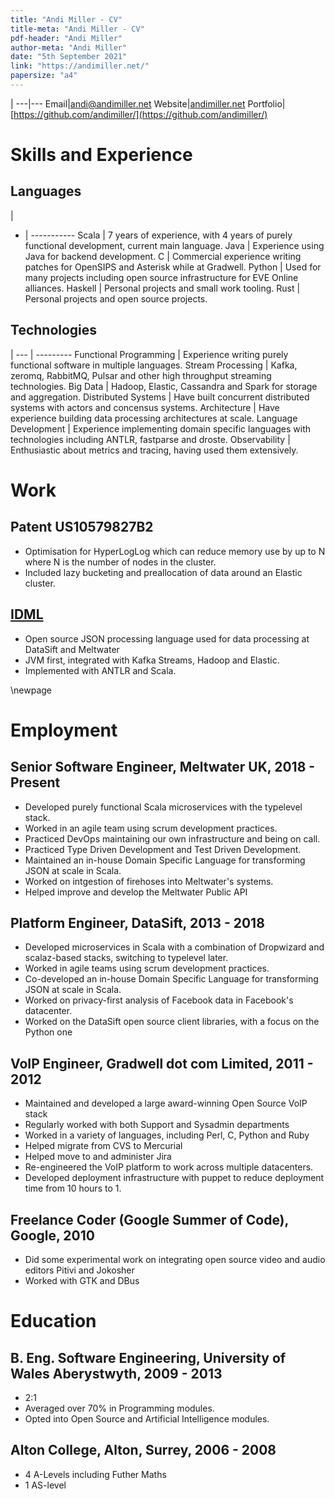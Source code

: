 ```yaml
---
title: "Andi Miller - CV"
title-meta: "Andi Miller - CV"
pdf-header: "Andi Miller"
author-meta: "Andi Miller"
date: "5th September 2021"
link: "https://andimiller.net/"
papersize: "a4"
---
```


|
---|---
Email|[andi@andimiller.net](mailto:andi@andimiller.net)
Website|[andimiller.net](https://andimiller.net)
Portfolio|[https://github.com/andimiller/](https://github.com/andimiller/)

# Skills and Experience

## Languages

|
- | -----------
Scala   | 7 years of experience, with 4 years of purely functional development, current main language.
Java    | Experience using Java for backend development.
C       | Commercial experience writing patches for OpenSIPS and Asterisk while at Gradwell.
Python  | Used for many projects including open source infrastructure for EVE Online alliances.
Haskell | Personal projects and small work tooling.
Rust    | Personal projects and open source projects.

## Technologies

|
--- | ---------
Functional Programming | Experience writing purely functional software in multiple languages.
Stream Processing      | Kafka, zeromq, RabbitMQ, Pulsar and other high throughput streaming technologies.
Big Data               | Hadoop, Elastic, Cassandra and Spark for storage and aggregation.
Distributed Systems    | Have built concurrent distributed systems with actors and concensus systems.
Architecture           | Have experience building data processing architectures at scale.
Language Development   | Experience implementing domain specific languages with technologies including ANTLR, fastparse and droste.
Observability          | Enthusiastic about metrics and tracing, having used them extensively.

# Work
## Patent US10579827B2
* Optimisation for HyperLogLog which can reduce memory use by up to N where N is the number of nodes in the cluster.
* Included lazy bucketing and preallocation of data around an Elastic cluster.

## [IDML](https://idml.io/)
* Open source JSON processing language used for data processing at DataSift and Meltwater
* JVM first, integrated with Kafka Streams, Hadoop and Elastic.
* Implemented with ANTLR and Scala.

\newpage

# Employment
## Senior Software Engineer, Meltwater UK, 2018 - Present
* Developed purely functional Scala microservices with the typelevel stack.
* Worked in an agile team using scrum development practices.
* Practiced DevOps maintaining our own infrastructure and being on call.
* Practiced Type Driven Development and Test Driven Development.
* Maintained an in-house Domain Specific Language for transforming JSON at scale in Scala.
* Worked on intgestion of firehoses into Meltwater's systems.
* Helped improve and develop the Meltwater Public API

## Platform Engineer, DataSift, 2013 - 2018
* Developed microservices in Scala with a combination of Dropwizard and scalaz-based stacks, switching to typelevel later.
* Worked in agile teams using scrum development practices.
* Co-developed an in-house Domain Specific Language for transforming JSON at scale in Scala.
* Worked on privacy-first analysis of Facebook data in Facebook's datacenter.
* Worked on the DataSift open source client libraries, with a focus on the Python one

## VoIP Engineer, Gradwell dot com Limited, 2011 - 2012
* Maintained and developed a large award-winning Open Source VoIP stack
* Regularly worked with both Support and Sysadmin departments
* Worked in a variety of languages, including Perl, C, Python and Ruby
* Helped migrate from CVS to Mercurial
* Helped move to and administer Jira
* Re-engineered the VoIP platform to work across multiple datacenters.
* Developed deployment infrastructure with puppet to reduce deployment time from 10 hours to 1.

## Freelance Coder (Google Summer of Code), Google, 2010
* Did some experimental work on integrating open source video and audio editors Pitivi and Jokosher
* Worked with GTK and DBus

# Education
## B. Eng. Software Engineering, University of Wales Aberystwyth, 2009 - 2013
* 2:1
* Averaged over 70% in Programming modules.
* Opted into Open Source and Artificial Intelligence modules.

## Alton College, Alton, Surrey, 2006 - 2008
* 4 A-Levels including Futher Maths
* 1 AS-level
